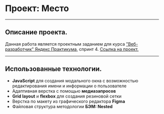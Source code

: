 # Проект: Место
---
## Описание проекта.
Данная работа является проектным заданием для курса ["Веб-разработчик" Яндекс Практикума](https://practicum.yandex.ru/web/), спринт 4.
[Ссылка на проект.](https://tokarenkokate.github.io/mesto/)

---
## Использованные технологии.
* __JavaScript__  для создания модального окна с возможностью редактирования имени и информации о пользователе
* Адаптивная верстка с помощью __медиазапросов__
* __Grid layout__ и  __flexbox__ для создания резиновой сетки
* Верстка по макету из графического редактора __Figma__
* Файловая структура методологии __БЭМ: Nested__
